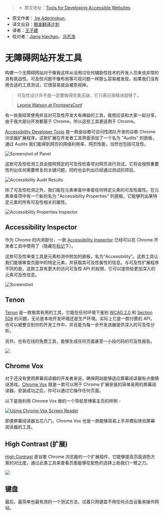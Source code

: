 > * 原文地址：[Tools for Developing Accessible Websites](https://bitsofco.de/tools-for-developing-accessible-websites/)
* 原文作者：[ Ire Aderinokun,](https://bitsofco.de/)
* 译文出自：[掘金翻译计划](https://github.com/xitu/gold-miner)
* 译者：[王子建](https://github.com/Romeo0906)
* 校对者：[Jiang Haichao](https://github.com/AceLeeWinnie)，[冯志浩](https://github.com/fengzhihao123)

# 无障碍网站开发工具




构建一个无障碍网站对于像我这样从没用过任何辅助性技术的开发人员来说非常的具有挑战性。可及性问题不像布局等可视问题一样那么容易被发现，如果我们没有用合适的工具测试，它很容易就会被忽视掉。

> 可及性设计并不是一定要做得完美无缺，它只需日渐精进就够了。
> 
>   
> [Leonie Watson at FronteersConf](https://twitter.com/ireaderinokun/status/784401867447078912)

有一些我经常使用并且对可及性开发大有裨益的工具，我想应该和大家一起分享。由于我大部分开发都基于 Chrome，所以这些工具更适用于 Chrome。

[Accessibility Developer Tools](https://chrome.google.com/webstore/detail/accessibility-developer-t/fpkknkljclfencbdbgkenhalefipecmb?hl=en) 是一款由谷歌可访问性团队开发的谷歌 Chrome 浏览器扩展程序。这款扩展在开发者工具界面添加了一个名为 "Audits" 的嵌板，通过 Audits 我们能得到网页的网络利用率、网页性能，当然也包括可及性。

![Screenshot of Panel](https://bitsofco.de/content/images/2016/10/Screen-Shot-2016-10-30-at-16.26.42.png)

这款可及性检测工具会按照预定的可及性检查项对网页进行测试。它将会按照重要性列出任何需要修复的关键问题，同时也会列出已经通过测试的项目。

![Accessibility Audit Results](https://bitsofco.de/content/images/2016/10/Screen-Shot-2016-10-30-at-16.27.51.png)


除了可及性检测之外，我们能在元素审查中审查任何特定元素的可及性属性。在元素审查项中有一个新的名为 "Accessibility Properties" 的嵌板，它能够列出某特定元素的所有可及性相关的属性。


![Accessibility Properties Inspector](https://bitsofco.de/content/images/2016/10/Screen-Shot-2016-10-30-at-16.29.14.png)

## Accessibility Inspector

作为 Chrome 的内测部分，一款 [Accessibility Inspector](https://docs.google.com/document/d/1bj9Dc3_DnezF-IeNg51LEG2zfGtxD3YKP5t7SBB_-Dk/edit) 已经可以在 Chrome 开发者工具中使用了（隐藏在[标记](https://gist.github.com/marcysutton/0a42f815878c159517a55e6652e3b23a)下）。

这款可及性审查工具是元素检测中附加的嵌板，名为“Accessibility”。这款工具让我们能够审查页面中的特定元素，并获取其可及性属性的信息。与可及性扩展程序不同的是，这款工具有更大的访问可及性 API 的权限，它可以提供给更加深入的元素可及性信息。

![Screenshot](https://bitsofco.de/content/images/2016/10/Screen-Shot-2016-10-30-at-16.31.03.png)

## Tenon
[Tenon](https://tenon.io/) 是一款极其有用的工具，它能在任何环境下鉴别 [WCAG 2.0](https://www.w3.org/TR/WCAG20/) 和 [Section 508](https://www.section508.gov/) 的问题，无论是本地开发环境还是生产环境。实际上它是一款付费的 API，也可以被整合到你的开发工作中，并且能为每一步开发进展提供深入的可及性分析。

另外，也有在线的免费工具，能够生成任何页面甚至一小段代码的可及性报告。

![](https://bitsofco.de/content/images/2016/10/Screen-Shot-2016-10-30-at-16.32.25.png)

## Chrome Vox

对于还没有使用屏幕阅读器的开发者来说，确保网站能够适应屏幕阅读器有点像猜谜游戏。[Chrome Vox](https://chrome.google.com/webstore/detail/chromevox/kgejglhpjiefppelpmljglcjbhoiplfn) 就是一款可以用于 Chrome 扩展安装的简单易用的屏幕阅读器。安装成功之后，你可以通过它操作任何页面。

以下是我利用 Chrome Vox 做的一个导航至博客主页的样例 -

[![Using Chrome Vox Screen Reader](http://bitsofco.de/content/images/2016/10/Screen-Shot-2016-10-31-at-20.25.50.png)](https://www.youtube.com/watch?v=N1c6CfUhdwo) 

即便屏幕阅读器五花八门，Chrome Vox 也是一款能够简易上手并模拟体验屏幕阅读器的工具。

## High Contrast (扩展)

[High Contrast](https://chrome.google.com/webstore/detail/high-contrast/djcfdncoelnlbldjfhinnjlhdjlikmph?hl=en) 是谷歌 Chrome 浏览器的一个扩展插件，它能够提高页面调色方案的对比度，通过此类工具来查看页面能够在配色的选择上助我们一臂之力。

![](https://bitsofco.de/content/images/2016/10/Oct-30-2016-16-34-30.gif)

## 键盘

最后，最简单也最有效的一个测试方法，试着只用键盘不用任何点击设备来操作网站。
